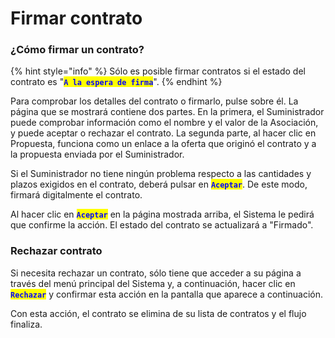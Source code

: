 # Firmar contrato

### ¿Cómo firmar un contrato?

{% hint style="info" %}
Sólo es posible firmar contratos si el estado del contrato es "<mark style="color:blue;">**`A la espera de firma`**</mark>".
{% endhint %}

Para comprobar los detalles del contrato o firmarlo, pulse sobre él. La página que se mostrará contiene dos partes. En la primera, el Suministrador puede comprobar información como el nombre y el valor de la Asociación, y puede aceptar o rechazar el contrato. La segunda parte, al hacer clic en Propuesta, funciona como un enlace a la oferta que originó el contrato y a la propuesta enviada por el Suministrador.

Si el Suministrador no tiene ningún problema respecto a las cantidades y plazos exigidos en el contrato, deberá pulsar en <mark style="color:blue;">**`Aceptar`**</mark>. De este modo, firmará digitalmente el contrato.

Al hacer clic en <mark style="color:blue;">**`Aceptar`**</mark> en la página mostrada arriba, el Sistema le pedirá que confirme la acción. El estado del contrato se actualizará a "Firmado".

### Rechazar contrato

Si necesita rechazar un contrato, sólo tiene que acceder a su página a través del menú principal del Sistema y, a continuación, hacer clic en <mark style="color:blue;">**`Rechazar`**</mark> y confirmar esta acción en la pantalla que aparece a continuación.

Con esta acción, el contrato se elimina de su lista de contratos y el flujo finaliza.

